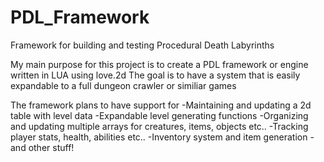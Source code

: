 # PDL_Framework

Framework for building and testing Procedural Death Labyrinths

My main purpose for this project is to create a PDL framework or engine written in LUA using love.2d
The goal is to have a system that is easily expandable to a full dungeon crawler or similiar games

The framework plans to have support for
-Maintaining and updating a 2d table with level data
-Expandable level generating functions
-Organizing and updating multiple arrays for creatures, items, objects etc..
-Tracking player stats, health, abilities etc..
-Inventory system and item generation
-and other stuff!
